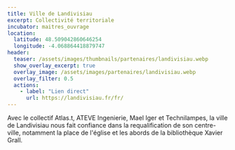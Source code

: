 ```yaml
---
title: Ville de Landivisiau
excerpt: Collectivité territoriale
incubator: maitres_ouvrage
location:
  latitude: 48.509042860646254
  longitude: -4.068864418879747
header:
  teaser: /assets/images/thumbnails/partenaires/landivisiau.webp
  show_overlay_excerpt: true
  overlay_image: /assets/images/partenaires/landivisiau.webp
  overlay_filter: 0.5
  actions:
    - label: "Lien direct"
      url: https://landivisiau.fr/fr/
---
```


Avec le collectif Atlas.t, ATEVE Ingenierie, Mael Iger et Technilampes, la ville de Landivisiau nous fait confiance dans la requalification de son centre-ville, notamment la place de l'église et les abords de la bibliothèque Xavier Grall.